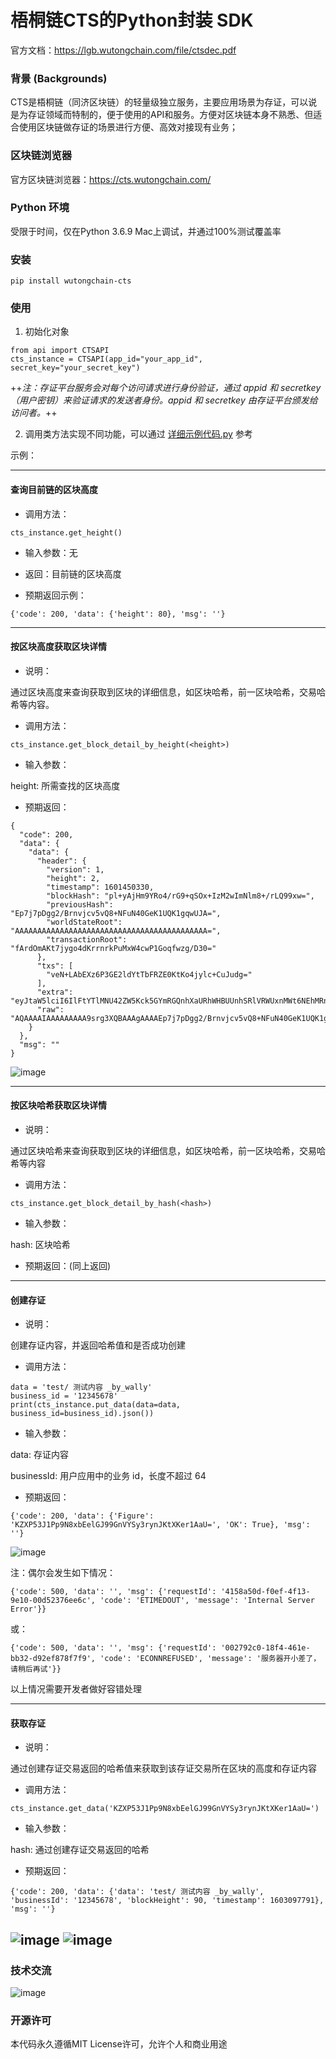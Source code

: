 # 梧桐链CTS的Python封装 SDK

官方文档：https://lgb.wutongchain.com/file/ctsdec.pdf

### 背景 (Backgrounds)
CTS是梧桐链（同济区块链）的轻量级独立服务，主要应用场景为存证，可以说是为存证领域而特制的，便于使用的API和服务。方便对区块链本身不熟悉、但适合使用区块链做存证的场景进行方便、高效对接现有业务；

### 区块链浏览器
官方区块链浏览器：https://cts.wutongchain.com/ 

### Python 环境
受限于时间，仅在Python 3.6.9 Mac上调试，并通过100%测试覆盖率

### 安装
```pip install wutongchain-cts```

### 使用
1. 初始化对象

```
from api import CTSAPI
cts_instance = CTSAPI(app_id="your_app_id", secret_key="your_secret_key")
```
++*注：存证平台服务会对每个访问请求进行身份验证，通过 appid 和 secretkey（用户密钥）来验证请求的发送者身份。appid 和 secretkey 由存证平台颁发给访问者。*++

2. 调用类方法实现不同功能，可以通过 [详细示例代码.py](https://github.com/wally-yu/py-wutongchain-cts/blob/main/test.py) 参考

示例：

---

#### 查询目前链的区块高度
- 调用方法：

```
cts_instance.get_height()
```
- 输入参数：无
- 返回：目前链的区块高度
 
- 预期返回示例：
```
{'code': 200, 'data': {'height': 80}, 'msg': ''}
```
---

#### 按区块高度获取区块详情
- 说明：

通过区块高度来查询获取到区块的详细信息，如区块哈希，前一区块哈希，交易哈希等内容。

- 调用方法：

```
cts_instance.get_block_detail_by_height(<height>)
```
- 输入参数：

height: 所需查找的区块高度

- 预期返回：

```
{
  "code": 200,
  "data": {
    "data": {
      "header": {
        "version": 1,
        "height": 2,
        "timestamp": 1601450330,
        "blockHash": "pl+yAjHm9YRo4/rG9+qSOx+IzM2wImNlm8+/rLQ99xw=",
        "previousHash": "Ep7j7pDgg2/Brnvjcv5vQ8+NFuN40GeK1UQK1gqwUJA=",
        "worldStateRoot": "AAAAAAAAAAAAAAAAAAAAAAAAAAAAAAAAAAAAAAAAAAA=",
        "transactionRoot": "fArdOmAKt7jygo4dKrrnrkPuMxW4cwP1Goqfwzg/D30="
      },
      "txs": [
        "veN+LAbEXz6P3GE2ldYtTbFRZE0KtKo4jylc+CuJudg="
      ],
      "extra": "eyJtaW5lciI6IlFtYTlMNU42ZW5Kck5GYmRGQnhXaURhWHBUUnhSRlVRWUxnMWt6NEhMRnRlZW8ifQ==",
      "raw": "AQAAAAIAAAAAAAAA9srg3XQBAAAgAAAAEp7j7pDgg2/Brnvjcv5vQ8+NFuN40GeK1UQK1gqwUJAgAAAAAAAAAAAAAAAAAAAAAAAAAAAAAAAAAAAAAAAAAAAAAAAgAAAAfArdOmAKt7jygo4dKrrnrkPuMxW4cwP1Goqfwzg/D306AAAAeyJtaW5lciI6IlFtYTlMNU42ZW5Kck5GYmRGQnhXaURhWHBUUnhSRlVRWUxnMWt6NEhMRnRlZW8ifQ=="
    }
  },
  "msg": ""
}
```
![image](http://static.hoopsign.com/cts_chain_getDetailByHeight.png)

---

#### 按区块哈希获取区块详情

- 说明：

通过区块哈希来查询获取到区块的详细信息，如区块哈希，前一区块哈希，交易哈希等内容
- 调用方法：

```
cts_instance.get_block_detail_by_hash(<hash>)
```
- 输入参数：

hash: 区块哈希

- 预期返回：(同上返回)

---

#### 创建存证

- 说明：

创建存证内容，并返回哈希值和是否成功创建
- 调用方法：

```
data = 'test/ 测试内容 _by_wally'
business_id = '12345678'
print(cts_instance.put_data(data=data, business_id=business_id).json())
```

- 输入参数：

data: 存证内容

businessId: 用户应用中的业务 id，长度不超过 64

- 预期返回：

```
{'code': 200, 'data': {'Figure': 'KZXP53J1Pp9N8xbEelGJ99GnVYSy3rynJKtXKer1AaU=', 'OK': True}, 'msg': ''}
```

![image](http://static.hoopsign.com/cts_chain_create.png)

注：偶尔会发生如下情况：

```
{'code': 500, 'data': '', 'msg': {'requestId': '4158a50d-f0ef-4f13-9e10-00d52376ee6c', 'code': 'ETIMEDOUT', 'message': 'Internal Server Error'}}
```
或：

```
{'code': 500, 'data': '', 'msg': {'requestId': '002792c0-18f4-461e-bb32-d92ef878f7f9', 'code': 'ECONNREFUSED', 'message': '服务器开小差了，请稍后再试'}}
```
以上情况需要开发者做好容错处理

---

#### 获取存证

- 说明：

通过创建存证交易返回的哈希值来获取到该存证交易所在区块的高度和存证内容

- 调用方法：

```
cts_instance.get_data('KZXP53J1Pp9N8xbEelGJ99GnVYSy3rynJKtXKer1AaU=')
```
- 输入参数：

hash: 通过创建存证交易返回的哈希

- 预期返回：

```
{'code': 200, 'data': {'data': 'test/ 测试内容 _by_wally', 'businessId': '12345678', 'blockHeight': 90, 'timestamp': 1603097791}, 'msg': ''}
```
![image](http://static.hoopsign.com/cts_chain_query1.png)
![image](http://static.hoopsign.com/cts_chain_query2.png)
---

### 技术交流
![image](http://static.hoopsign.com/wally_wechat_qr_code.jpeg?imageslim&imageView2/3/w/100)

### 开源许可
本代码永久遵循MIT License许可，允许个人和商业用途

